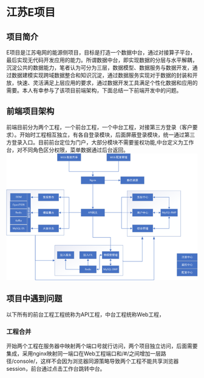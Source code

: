 # 江苏E项目

## 项目简介
E项目是江苏电网的能源侧项目，目标是打造一个数据中台，通过对接算子平台，最后实现无代码开发应用的能力。所谓数据中台，即实现数据的分层与水平解耦，沉淀公共的数据能力，笔者认为可分为三层，数据模型、数据服务与数据开发，通过数据建模实现跨域数据整合和知识沉淀，通过数据服务实现对于数据的封装和开放，快速、灵活满足上层应用的要求，通过数据开发工具满足个性化数据和应用的需要。本人有幸参与了该项目前端架构，下面总结一下前端开发中的问题。
## 前端项目架构
前端目前分为两个工程，一个前台工程，一个中台工程，对接第三方登录（客户要求）。开始时工程相互独立，有各自登录模块，后面屏蔽登录模块，统一通过第三方登录入口。目前前台定位为门户，大部分模块不需要鉴权功能,中台定义为工作台，对不同角色区分权限，菜单数据通过后台返回。<br>
![E项目架构](https://github.com/18134906388/Summary-Document/blob/master/image/E-Program.png?raw=true)

## 项目中遇到问题
以下所有的前台工程工程统称为API工程，中台工程统称Web工程，
### 工程合并
开始两个工程在服务器中映射两个端口号就行访问，两个项目独立访问，后面需要集成，采用nginx映射同一端口在Web工程端口和/#/之间增加一层路径/console/，这样不会因为浏览器同源策略导致两个工程不能共享浏览器session，前台通过点击工作台跳转中台。
